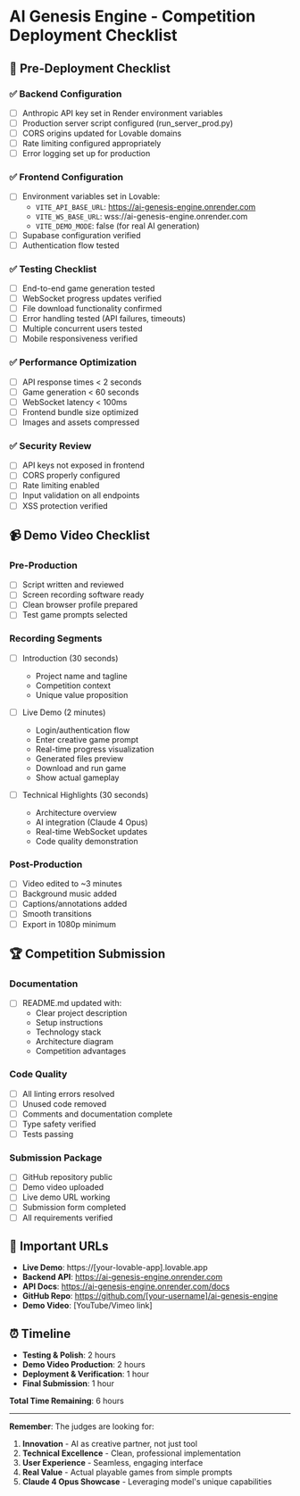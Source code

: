 # AI Genesis Engine - Competition Deployment Checklist

## 🚀 Pre-Deployment Checklist

### ✅ Backend Configuration
- [ ] Anthropic API key set in Render environment variables
- [ ] Production server script configured (run_server_prod.py)
- [ ] CORS origins updated for Lovable domains
- [ ] Rate limiting configured appropriately
- [ ] Error logging set up for production

### ✅ Frontend Configuration  
- [ ] Environment variables set in Lovable:
  - `VITE_API_BASE_URL`: https://ai-genesis-engine.onrender.com
  - `VITE_WS_BASE_URL`: wss://ai-genesis-engine.onrender.com
  - `VITE_DEMO_MODE`: false (for real AI generation)
- [ ] Supabase configuration verified
- [ ] Authentication flow tested

### ✅ Testing Checklist
- [ ] End-to-end game generation tested
- [ ] WebSocket progress updates verified
- [ ] File download functionality confirmed
- [ ] Error handling tested (API failures, timeouts)
- [ ] Multiple concurrent users tested
- [ ] Mobile responsiveness verified

### ✅ Performance Optimization
- [ ] API response times < 2 seconds
- [ ] Game generation < 60 seconds
- [ ] WebSocket latency < 100ms
- [ ] Frontend bundle size optimized
- [ ] Images and assets compressed

### ✅ Security Review
- [ ] API keys not exposed in frontend
- [ ] CORS properly configured
- [ ] Rate limiting enabled
- [ ] Input validation on all endpoints
- [ ] XSS protection verified

## 📹 Demo Video Checklist

### Pre-Production
- [ ] Script written and reviewed
- [ ] Screen recording software ready
- [ ] Clean browser profile prepared
- [ ] Test game prompts selected

### Recording Segments
- [ ] Introduction (30 seconds)
  - Project name and tagline
  - Competition context
  - Unique value proposition
  
- [ ] Live Demo (2 minutes)
  - Login/authentication flow
  - Enter creative game prompt
  - Real-time progress visualization
  - Generated files preview
  - Download and run game
  - Show actual gameplay
  
- [ ] Technical Highlights (30 seconds)
  - Architecture overview
  - AI integration (Claude 4 Opus)
  - Real-time WebSocket updates
  - Code quality demonstration

### Post-Production
- [ ] Video edited to ~3 minutes
- [ ] Background music added
- [ ] Captions/annotations added
- [ ] Smooth transitions
- [ ] Export in 1080p minimum

## 🏆 Competition Submission

### Documentation
- [ ] README.md updated with:
  - Clear project description
  - Setup instructions
  - Technology stack
  - Architecture diagram
  - Competition advantages

### Code Quality
- [ ] All linting errors resolved
- [ ] Unused code removed
- [ ] Comments and documentation complete
- [ ] Type safety verified
- [ ] Tests passing

### Submission Package
- [ ] GitHub repository public
- [ ] Demo video uploaded
- [ ] Live demo URL working
- [ ] Submission form completed
- [ ] All requirements verified

## 🔗 Important URLs

- **Live Demo**: https://[your-lovable-app].lovable.app
- **Backend API**: https://ai-genesis-engine.onrender.com
- **API Docs**: https://ai-genesis-engine.onrender.com/docs
- **GitHub Repo**: https://github.com/[your-username]/ai-genesis-engine
- **Demo Video**: [YouTube/Vimeo link]

## ⏰ Timeline

- **Testing & Polish**: 2 hours
- **Demo Video Production**: 2 hours
- **Deployment & Verification**: 1 hour
- **Final Submission**: 1 hour

**Total Time Remaining**: 6 hours

---

**Remember**: The judges are looking for:
1. **Innovation** - AI as creative partner, not just tool
2. **Technical Excellence** - Clean, professional implementation
3. **User Experience** - Seamless, engaging interface
4. **Real Value** - Actual playable games from simple prompts
5. **Claude 4 Opus Showcase** - Leveraging model's unique capabilities 